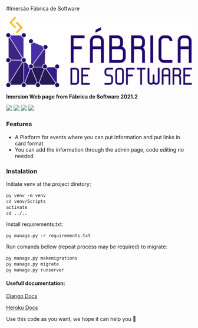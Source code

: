#Imersão Fábrica de Software

![](https://raw.githubusercontent.com/Gaudencio11/imersao/main/static/images/LOGO-ROXA-LETREIRO-HORIZONTAL.png)

**Imersion Web page from Fábrica de Software 2021.2**

![](https://img.shields.io/badge/Django-3-blue) ![](https://img.shields.io/badge/Python-3-blue) ![](https://img.shields.io/badge/Pillow-8.2.0-green) ![](https://img.shields.io/badge/psycopg2-newest_version-green)

### Features

- A Platform for events where you can put information and put links in card format
- You can add the information through the admin page, code editing no needed 


### Instalation

Initiate venv at the project diretory:

	py venv -m venv
	cd venv/Scripts
	activate
	cd ../..

Install requirements.txt:

	py manage.py -r requirements.txt

Run comands bellow (repeat process may be required) to migrate:

	py manage.py makemigrations
	py manage.py migrate
	py manage.py runserver

#### Usefull documentation:
[Django Docs](https://docs.djangoproject.com/en/4.1/) 

[Heroku Docs](https://devcenter.heroku.com/categories/reference)

Use this code as you want, we hope it can help you :call_me_hand: 
